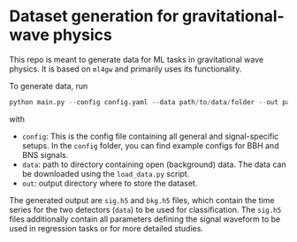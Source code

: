 # Dataset generation for gravitational-wave physics

This repo is meant to generate data for ML tasks in gravitational wave physics. It is based on `ml4gw` and primarily uses its functionality.

To generate data, run
```python
python main.py --config config.yaml --data path/to/data/folder --out path/to/output/directory
```
with
- `config`: This is the config file containing all general and signal-specific setups. In the `config` folder, you can find example configs for BBH and BNS signals.
- `data`: path to directory containing open (background) data. The data can be downloaded using the `load_data.py` script.
- `out`: output directory where to store the dataset.

The generated output are `sig.h5` and `bkg.h5` files, which contain the time series for the two detectors (`data`) to be used for classification. The `sig.h5` files additionally contain all parameters defining the signal waveform to be used in regression tasks or for more detailed studies.

